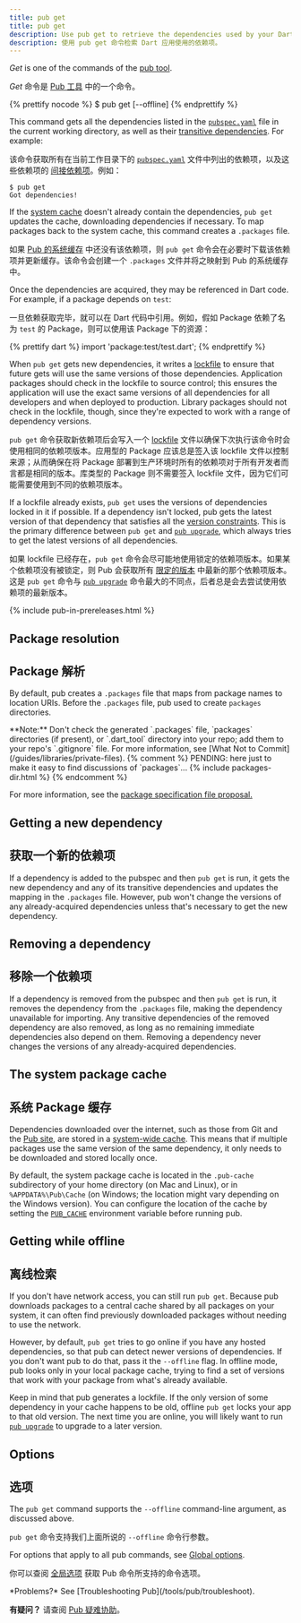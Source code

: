 ```yaml
---
title: pub get
title: pub get
description: Use pub get to retrieve the dependencies used by your Dart application.
description: 使用 pub get 命令检索 Dart 应用使用的依赖项。
---
```


_Get_ is one of the commands of the [pub tool](/tools/pub/cmd).

_Get_ 命令是 [Pub 工具](/tools/pub/cmd) 中的一个命令。

{% prettify nocode %}
$ pub get [--offline]
{% endprettify %}

This command gets all the dependencies listed in the
[`pubspec.yaml`](/tools/pub/pubspec) file in the current working
directory, as well as their
[transitive dependencies](/tools/pub/glossary#transitive-dependency).
For example:

该命令获取所有在当前工作目录下的 [`pubspec.yaml`](/tools/pub/pubspec) 文件中列出的依赖项，以及这些依赖项的 [间接依赖项](/tools/pub/glossary#transitive-dependency)。例如：

```terminal
$ pub get
Got dependencies!
```

If the [system cache](/tools/pub/glossary#system-cache)
doesn't already contain the dependencies, `pub get`
updates the cache,
downloading dependencies if necessary.
To map packages back to the system cache,
this command creates a `.packages` file.

如果 [Pub 的系统缓存](/tools/pub/glossary#system-cache) 中还没有该依赖项，则 `pub get` 命令会在必要时下载该依赖项并更新缓存。该命令会创建一个 `.packages` 文件并将之映射到 Pub 的系统缓存中。

Once the dependencies are acquired, they may be referenced in Dart code.
For example, if a package depends on `test`:

一旦依赖获取完毕，就可以在 Dart 代码中引用。例如，假如 Package 依赖了名为 `test` 的 Package，则可以使用该 Package 下的资源：

{% prettify dart %}
import 'package:test/test.dart';
{% endprettify %}

When `pub get` gets new dependencies, it writes a
[lockfile](/tools/pub/glossary#lockfile) to ensure that future
gets will use the same versions of those dependencies.
Application packages should check in the lockfile to source control;
this ensures the application will use the exact same versions
of all dependencies for all developers and when deployed to production.
Library packages should not check in the lockfile, though, since they're
expected to work with a range of dependency versions.

`pub get` 命令获取新依赖项后会写入一个 [lockfile](/tools/pub/glossary#lockfile) 文件以确保下次执行该命令时会使用相同的依赖项版本。应用型的 Package 应该总是签入该 lockfile 文件以控制来源；从而确保在将 Package 部署到生产环境时所有的依赖项对于所有开发者而言都是相同的版本。库类型的 Package 则不需要签入 lockfile 文件，因为它们可能需要使用到不同的依赖项版本。

If a lockfile already exists, `pub get` uses the versions of dependencies
locked in it if possible. If a dependency isn't locked, pub gets the
latest version of that dependency that satisfies all the [version
constraints](/tools/pub/glossary#version-constraint).
This is the primary difference between `pub get` and
[`pub upgrade`](/tools/pub/cmd/pub-upgrade), which always tries to
get the latest versions of all dependencies.

如果 lockfile 已经存在，`pub get` 命令会尽可能地使用锁定的依赖项版本。如果某个依赖项没有被锁定，则 Pub 会获取所有 [限定的版本](/tools/pub/glossary#version-constraint) 中最新的那个依赖项版本。这是 `pub get` 命令与 [`pub upgrade`](/tools/pub/cmd/pub-upgrade) 命令最大的不同点，后者总是会去尝试使用依赖项的最新版本。

{% include pub-in-prereleases.html %}

## Package resolution

## Package 解析

By default, pub creates a `.packages` file
that maps from package names to location URIs.
Before the `.packages` file, pub used to create `packages` directories.

<aside class="alert alert-info" markdown="1">
**Note:** Don't check the generated `.packages` file,
`packages` directories (if present), or
`.dart_tool` directory into your repo;
add them to your repo's `.gitignore` file.
For more information, see
[What Not to Commit](/guides/libraries/private-files).
{% comment %}
PENDING: here just to make it easy to find discussions of `packages`...
{% include packages-dir.html %}
{% endcomment %}
</aside>

For more information, see the
[package specification file proposal.](https://github.com/lrhn/dep-pkgspec/blob/master/DEP-pkgspec.md#proposal)


## Getting a new dependency

## 获取一个新的依赖项

If a dependency is added to the pubspec and then `pub get` is run,
it gets the new dependency and any of its transitive dependencies and
updates the mapping in the `.packages` file.
However, pub won't change the versions of any already-acquired
dependencies unless that's necessary to get the new dependency.


## Removing a dependency

## 移除一个依赖项

If a dependency is removed from the pubspec and then `pub get` is run,
it removes the dependency from the `.packages` file,
making the dependency unavailable for importing.
Any transitive dependencies of the removed dependency are also removed,
as long as no remaining immediate dependencies also depend on them.
Removing a dependency never changes the versions of any
already-acquired dependencies.


## The system package cache

## 系统 Package 缓存

Dependencies downloaded over the internet, such as those from Git and the
[Pub site]({{site.pub}}), are stored in a
[system-wide cache](/tools/pub/glossary#system-cache).
This means that if multiple packages use the same version of the
same dependency, it only needs to be
downloaded and stored locally once.

By default, the system package cache is located in the `.pub-cache`
subdirectory of your home directory (on Mac and Linux),
or in `%APPDATA%\Pub\Cache` (on Windows;
the location might vary depending on the Windows version).
You can configure the location of the cache by setting the
[`PUB_CACHE`](/tools/pub/environment-variables)
environment variable before running pub.


## Getting while offline

## 离线检索

If you don't have network access, you can still run `pub get`.
Because pub downloads packages to a central cache shared by all packages
on your system, it can often find previously downloaded packages
without needing to use the network.

However, by default, `pub get` tries to go online if you
have any hosted dependencies,
so that pub can detect newer versions of dependencies.
If you don't want pub to do that, pass it the `--offline` flag.
In offline mode, pub looks only in your local package cache,
trying to find a set of versions that work with your package from what's already
available.

Keep in mind that pub generates a lockfile. If the
only version of some dependency in your cache happens to be old,
offline `pub get` locks your app to that old version.
The next time you are online, you will likely want to
run [`pub upgrade`](/tools/pub/cmd/pub-upgrade) to upgrade to a later version.


## Options

## 选项

The `pub get` command supports the `--offline`
command-line argument, as discussed above.

`pub get` 命令支持我们上面所说的 `--offline` 命令行参数。

For options that apply to all pub commands, see
[Global options](/tools/pub/cmd#global-options).

你可以查阅 [全局选项](/tools/pub/cmd#global-options) 获取 Pub 命令所支持的命令选项。

<aside class="alert alert-info" markdown="1">
*Problems?*
See [Troubleshooting Pub](/tools/pub/troubleshoot).

**有疑问？**
请查阅 [Pub 疑难协助](/tools/pub/troubleshoot)。
</aside>
